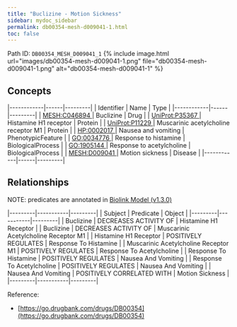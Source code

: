 ```yaml
---
title: "Buclizine - Motion Sickness"
sidebar: mydoc_sidebar
permalink: db00354-mesh-d009041-1.html
toc: false 
---
```



Path ID: `DB00354_MESH_D009041_1`
{% include image.html url="images/db00354-mesh-d009041-1.png" file="db00354-mesh-d009041-1.png" alt="db00354-mesh-d009041-1" %}

## Concepts

|------------|------|---------|
| Identifier | Name | Type    |
|------------|------|---------|
| <a href="https://identifiers.org/MESH:C046894">MESH:C046894 </a> | Buclizine | Drug |
| <a href="https://identifiers.org/UniProt:P35367">UniProt:P35367 </a> | Histamine H1 receptor | Protein |
| <a href="https://identifiers.org/UniProt:P11229">UniProt:P11229 </a> | Muscarinic acetylcholine receptor M1 | Protein |
| <a href="https://identifiers.org/HP:0002017">HP:0002017 </a> | Nausea and vomiting | PhenotypicFeature |
| <a href="https://identifiers.org/GO:0034776">GO:0034776 </a> | Response to histamine | BiologicalProcess |
| <a href="https://identifiers.org/GO:1905144">GO:1905144 </a> | Response to acetylcholine | BiologicalProcess |
| <a href="https://identifiers.org/MESH:D009041">MESH:D009041 </a> | Motion sickness | Disease |
|------------|------|---------|

## Relationships


NOTE: predicates are annotated in <a href="https://github.com/biolink/biolink-model/releases/tag/v1.3.0">Biolink Model (v1.3.0)</a>

|---------|-----------|---------|
| Subject | Predicate | Object  |
|---------|-----------|---------|
| Buclizine | DECREASES ACTIVITY OF | Histamine H1 Receptor |
| Buclizine | DECREASES ACTIVITY OF | Muscarinic Acetylcholine Receptor M1 |
| Histamine H1 Receptor | POSITIVELY REGULATES | Response To Histamine |
| Muscarinic Acetylcholine Receptor M1 | POSITIVELY REGULATES | Response To Acetylcholine |
| Response To Histamine | POSITIVELY REGULATES | Nausea And Vomiting |
| Response To Acetylcholine | POSITIVELY REGULATES | Nausea And Vomiting |
| Nausea And Vomiting | POSITIVELY CORRELATED WITH | Motion Sickness |
|---------|-----------|---------|

Reference: 
  - [https://go.drugbank.com/drugs/DB00354](https://go.drugbank.com/drugs/DB00354)

